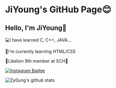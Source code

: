 # JiYoung's GitHub Page😊

## Hello, I'm JiYoung🥰

💻I have learned C, C++, JAVA...

🌱I'm currently learning HTML/CSS

🦁Likelion 9th member at SCH🦁

[![Instagram Badge](https://img.shields.io/badge/Instagram-ff69b4?style=flat-square&logo=instagram&logoColor=white&link=https://www.instagram.com/jiy0ung_e/)](https://www.instagram.com/jiy0ung_e/)

![Zy0ung's github stats](https://github-readme-stats.vercel.app/api?username=Zy0ung&show_icons=true&hide_border=True&&theme=buefy)
